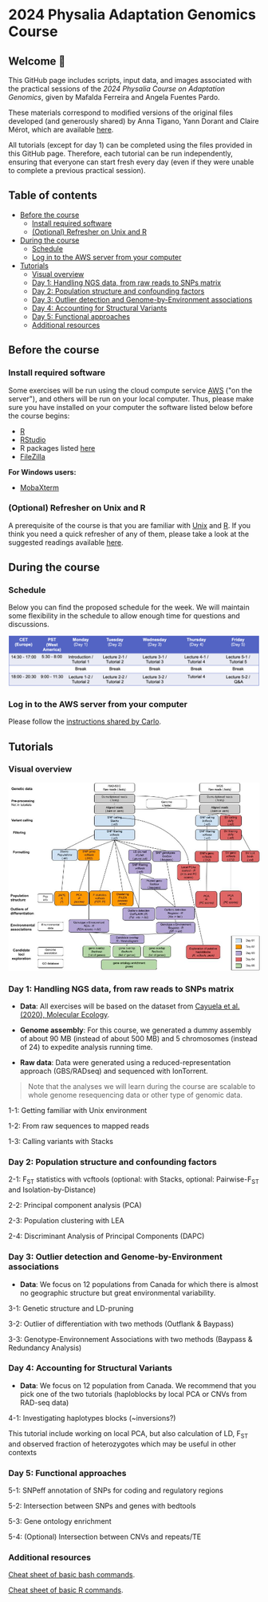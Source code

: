 # 2024 Physalia Adaptation Genomics Course <!-- omit from toc -->

## Welcome 👋 <!-- omit from toc -->
This GitHub page includes scripts, input data, and images associated with the practical sessions of the *2024 Physalia Course on Adaptation Genomics*, given by Mafalda Ferreira and Angela Fuentes Pardo.

These materials correspond to modified versions of the original files developed (and generously shared) by Anna Tigano, Yann Dorant and Claire Mérot, which are available [here](https://github.com/clairemerot/physalia_adaptation_course).

All tutorials (except for day 1) can be completed using the files provided in this GitHub page. Therefore, each tutorial can be run independently, ensuring that everyone can start fresh every day (even if they were unable to complete a previous practical session).

## Table of contents <!-- omit from toc -->
- [Before the course](#before-the-course)
  - [Install required software](#install-required-software)
  - [(Optional) Refresher on Unix and R](#optional-refresher-on-unix-and-r)
- [During the course](#during-the-course)
  - [Schedule](#schedule)
  - [Log in to the AWS server from your computer](#log-in-to-the-aws-server-from-your-computer)
- [Tutorials](#tutorials)
  - [Visual overview](#visual-overview)
  - [Day 1: Handling NGS data, from raw reads to SNPs matrix](#day-1-handling-ngs-data-from-raw-reads-to-snps-matrix)
  - [Day 2: Population structure and confounding factors](#day-2-population-structure-and-confounding-factors)
  - [Day 3: Outlier detection and Genome-by-Environment associations](#day-3-outlier-detection-and-genome-by-environment-associations)
  - [Day 4: Accounting for Structural Variants](#day-4-accounting-for-structural-variants)
  - [Day 5: Functional approaches](#day-5-functional-approaches)
  - [Additional resources](#additional-resources)


## Before the course

### Install required software

Some exercises will be run using the cloud compute service [AWS](https://aws.amazon.com/) ("on the server"), and others will be run on your local computer. Thus, please make sure you have installed on your computer the software listed below before the course begins:

- [R](https://www.r-project.org)
- [RStudio](https://posit.co/download/rstudio-desktop/)
- R packages listed [here](00_before_the_course/software_required_by_students.md)
- [FileZilla](https://filezilla-project.org)


**For Windows users:**
- [MobaXterm](https://mobaxterm.mobatek.net)


### (Optional) Refresher on Unix and R
A prerequisite of the course is that you are familiar with [Unix](https://en.wikipedia.org/wiki/Unix) and [R](https://www.r-project.org/). If you think you need a quick refresher of any of them, please take a look at the suggested readings available [here](00_before_the_course/readings_on_Unix_and_R.md).

## During the course
### Schedule
Below you can find the proposed schedule for the week. We will maintain some flexibility in the schedule to allow enough time for questions and discussions.

![schedule](images/schedule_2024.png)

### Log in to the AWS server from your computer
Please follow the [instructions shared by Carlo](Connection_to_the_Amazon_EC2_service_2024.pdf).

## Tutorials 

### Visual overview
![workflow](images/workflow_tuto_physalia2024.jpg)

### Day 1: Handling NGS data, from raw reads to SNPs matrix

- **Data**: All exercises will be based on the dataset from [Cayuela et al. (2020), Molecular Ecology](https://onlinelibrary.wiley.com/doi/10.1111/mec.15499).
 
- **Genome assembly**: For this course, we generated a dummy assembly of about 90 MB (instead of about 500 MB) and 5 chromosomes (instead of 24) to expedite analysis running time.

- **Raw data**: Data were generated using a reduced-representation approach (GBS/RADseq) and sequenced with IonTorrent. 
>Note that the analyses we will learn during the course are scalable to whole genome resequencing data or other type of genomic data.

1-1: Getting familiar with Unix environment

1-2: From raw sequences to mapped reads

1-3: Calling variants with Stacks
 
### Day 2: Population structure and confounding factors

2-1: F<sub>ST</sub> statistics with vcftools (optional: with Stacks, optional: Pairwise-F<sub>ST</sub> and Isolation-by-Distance)

2-2: Principal component analysis (PCA)

2-3: Population clustering with LEA

2-4: Discriminant Analysis of Principal Components (DAPC)

### Day 3: Outlier detection and Genome-by-Environment associations

- **Data**: We focus on 12 populations from Canada for which there is almost no geographic structure but great environmental variability.

3-1: Genetic structure and LD-pruning

3-2: Outlier of differentiation with two methods (Outflank & Baypass)

3-3: Genotype-Environnement Associations with two methods (Baypass & Redundancy Analysis)

### Day 4: Accounting for Structural Variants

- **Data**: We focus on 12 population from Canada. We recommend that you pick one of the two tutorials (haploblocks by local PCA or CNVs from RAD-seq data)

4-1: Investigating haplotypes blocks (~inversions?)

This tutorial include working on local PCA, but also calculation of LD, F<sub>ST</sub> and observed fraction of heterozygotes which may be useful in other contexts

### Day 5: Functional approaches

5-1: SNPeff annotation of SNPs for coding and regulatory regions

5-2: Intersection between SNPs and genes with bedtools

5-3: Gene ontology enrichment

5-4: (Optional) Intersection between CNVs and repeats/TE

### Additional resources

[Cheat sheet of basic bash commands](00_before_the_course/Unix_command_cheatsheet.pdf).

[Cheat sheet of basic R commands](00_before_the_course/base-r-cheat-sheet.pdf).
